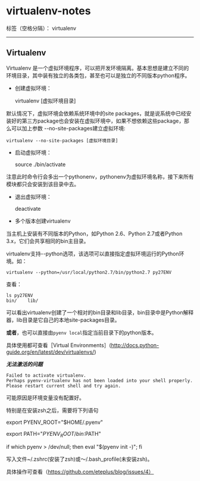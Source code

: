 # virtualenv-notes

标签（空格分隔）： virtualenv

---
## Virtualenv
Virtualenv 是一个虚拟环境程序，可以把开发环境隔离。基本思想是建立不同的环境目录，其中装有独立的各类包，甚至也可以是独立的不同版本python程序。  


- 创建虚拟环境：

    virtualenv [虚拟环境目录]

默认情况下，虚拟环境会依赖系统环境中的site packages，就是说系统中已经安装好的第三方package也会安装在虚拟环境中，如果不想依赖这些package，那么可以加上参数 --no-site-packages建立虚拟环境:

    virtualenv --no-site-packages [虚拟环境目录]

-  启动虚拟环境：

    source ./bin/activate

注意此时命令行会多出一个pythonenv，pythonenv为虚拟环境名称，接下来所有模块都只会安装到该目录中去。  
  
- 退出虚拟环境：

    deactivate
    
- 多个版本创建virtualenv

当主机上安装有不同版本的Python，如Python 2.6、Python 2.7或者Python 3.x，它们会共享相同的bin主目录。

virtualenv支持--python选项，该选项可以直接指定虚拟环境运行的Python环境。如：

    virtualenv --python=/usr/local/python2.7/bin/python2.7 py27ENV
    
查看：

    ls py27ENV
    bin/    lib/

可以看出virtualenv创建了一个相对的bin目录和lib目录，bin目录中是Python解释器，lib目录是它自己的本地site-packages目录。

**或者**，也可以直接由`pyenv local`指定当前目录下的python版本。

具体使用都可查看［Virtual Environments］(http://docs.python-guide.org/en/latest/dev/virtualenvs/)

***无法激活的问题***

    Failed to activate virtualenv. 
    Perhaps pyenv-virtualenv has not been loaded into your shell properly. Please restart current shell and try again.

可能原因是环境变量没有配置好。

特别是在安装zsh之后，需要将下列语句

export PYENV_ROOT="$HOME/.pyenv"

export PATH="$PYENV_ROOT/bin:$PATH"

if which pyenv > /dev/null;
  then eval "$(pyenv init -)";
fi

写入文件~/.zshrc(安装了zsh)或～/.bash_profile(未安装zsh)。

具体操作可查看（https://github.com/eteplus/blog/issues/4）

